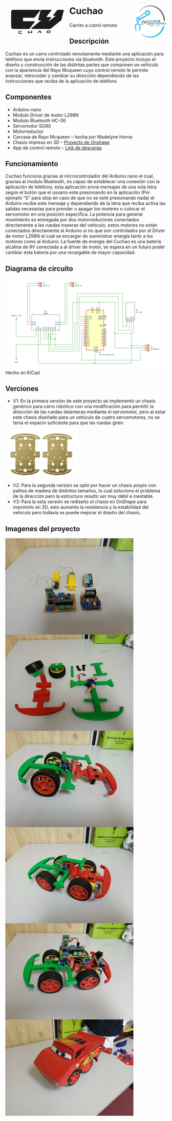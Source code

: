 # <img src="Images/CuchaoLogo.jpg" align="left" width="200" height="100" />Cuchao   <img src="Images/CMDLogo.png" align="right" width="100" height="100"/>
Carrito a cotrol remoto
 
## Descripción
Cuchao es un carro controlado remotamente mediante una aplicación para teléfono que envía instrucciones vía bluetooth. Este proyecto incluyo el diseño y construcción de las distintas partes que componen un vehículo con la apariencia del Rayo Mcqueen cuyo control remoto le permite avanzar, retroceder y cambiar su dirección dependiendo de las instrucciones que reciba de la aplicación de teléfono

## Componentes
- Arduino nano
- Modulo Driver de motor L298N
- Modulo Bluetooth HC-06
- Servomotor SG90
- Motorreductor
- Carcasa de Rayo Mcqueen – hecha por Madelyne Horna
- Chasis impreso en 3D – [Proyecto de Onshape](https://cad.onshape.com/documents/87963e691d966ac7c244ff20/w/031962104d2e9feff3d570e5/e/7f291b91b8350b6e01bdd2b9?renderMode=0&uiState=67c9d1c9c1297a5b13cb4ace)
- App de control remoto – [Link de descarga](https://apkpure.com/es/bluetooth-rc-car/braulio.calle.bluetoothRCcontroller)

## Funcionamiento
Cuchao funciona gracias al microcontrolador del Arduino nano el cual, gracias al modulo Bluetooth, es capaz de establecer una conexión con la aplicación de teléfono, esta aplicación envía mensajes de una sola letra según el botón que el usuario este presionando en la aplicación (Por ejemplo “S” para stop en caso de que no se esté presionando nada) el Arduino recibe este mensaje y dependiendo de la letra que reciba activa las salidas necesarias para prender o apagar los moteres o colocar el servomotor en una posición especifica.
La potencia para generar movimiento es entregada por dos motorreductores conectados directamente a las ruedas traseras del vehículo, estos motores no están conectados directamente al Arduino si no que son controlados por el Driver de motor L298N el cual se encargar de suministrar energía tanto a los motores como al Arduino.
La fuente de energía del Cuchao es una batería alcalina de 9V conectada a al driver de motor, se espera en un futuro poder cambiar esta batería por una recargable de mayor capacidad.

## Diagrama de circuito 
<img src="Images/Cuchao%20Diagrama%20de%20circuito.png" align="left"/>
Hecho en KiCad

## Verciones
- V1: En la primera versión de este proyecto se implementó un chasis genérico para carro robótico con una modificación para permitir la dirección de las ruedas delanteras mediante el servomotor, pero al estar este chasis diseñado para un vehículo de cuatro servomotores, no se tenia el espacio suficiente para que las ruedas giren.
<img src="Images/ChasisV1.jpg" align="center" width="225" height="150"/>

- V2: Para la segunda versión se optó por hacer un chasis propio con palitos de madera de distintos tamaños, lo cual soluciono el problema de la dirección pero la estructura resulto ser muy débil e inestable.
- V3: Para la esta versión se rediseño el chasis en OnShape para imprimirlo en 3D, esto aumento la resistencia y la estabilidad del vehículo pero todavía se puede mejorar el diseño del chasis.

## Imagenes del proyecto
<img src="Images/comps.jpg" align="center" width="400" height="300"/>
<img src="Images/piesas.jpg" align="center" width="400" height="300"/>
<img src="Images/ens1.jpg" align="center" width="400" height="300"/>
<img src="Images/ens2.jpg" align="center" width="400" height="300"/>
<img src="Images/ens3.jpg" align="center" width="400" height="300"/>
<img src="Images/ens4.jpg" align="center" width="400" height="300"/>
